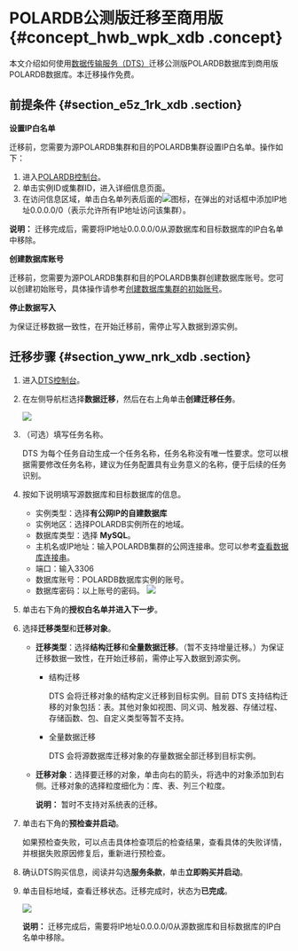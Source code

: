 # POLARDB公测版迁移至商用版 {#concept_hwb_wpk_xdb .concept}

本文介绍如何使用[数据传输服务（DTS）](https://help.aliyun.com/document_detail/26592.html)迁移公测版POLARDB数据库到商用版POLARDB数据库。本迁移操作免费。

## 前提条件 {#section_e5z_1rk_xdb .section}

**设置IP白名单**

迁移前，您需要为源POLARDB集群和目的POLARDB集群设置IP白名单。操作如下：

1.  进入[POLARDB控制台](https://polardb.console.aliyun.com/)。
2.  单击实例ID或集群ID，进入详细信息页面。
3.  在访问信息区域，单击白名单列表后面的![](http://static-aliyun-doc.oss-cn-hangzhou.aliyuncs.com/assets/img/13787/15331159143689_zh-CN.png)图标，在弹出的对话框中添加IP地址0.0.0.0/0（表示允许所有IP地址访问该集群）。

**说明：** 迁移完成后，需要将IP地址0.0.0.0/0从源数据库和目标数据库的IP白名单中移除。

**创建数据库账号**

迁移前，您需要为源POLARDB集群和目的POLARDB集群创建数据库账号。您可以创建初始账号，具体操作请参考[创建数据库集群的初始账号](cn.zh-CN/快速入门/创建数据库集群的初始账号.md)。

**停止数据写入**

为保证迁移数据一致性，在开始迁移前，需停止写入数据到源实例。

## 迁移步骤 {#section_yww_nrk_xdb .section}

1.  进入[DTS控制台](https://dts.console.aliyun.com/)。
2.  在左侧导航栏选择**数据迁移**，然后在右上角单击**创建迁移任务**。

    ![](http://static-aliyun-doc.oss-cn-hangzhou.aliyuncs.com/assets/img/13787/15331159143682_zh-CN.png)

3.  （可选）填写任务名称。

    DTS 为每个任务自动生成一个任务名称，任务名称没有唯一性要求。您可以根据需要修改任务名称，建议为任务配置具有业务意义的名称，便于后续的任务识别。

4.  按如下说明填写源数据库和目标数据库的信息。

    -   实例类型：选择**有公网IP的自建数据库**
    -   实例地区：选择POLARDB实例所在的地域。
    -   数据库类型：选择 **MySQL**。
    -   主机名或IP地址：输入POLARDB集群的公网连接串。您可以参考[查看数据库连接串](cn.zh-CN/快速入门/连接数据库实例/查看数据库连接地址.md)。
    -   端口：输入3306
    -   数据库账号：POLARDB数据库实例的账号。
    -   数据库密码：以上账号的密码。
    ![](http://static-aliyun-doc.oss-cn-hangzhou.aliyuncs.com/assets/img/13787/15331159143683_zh-CN.png)

5.  单击右下角的**授权白名单并进入下一步**。
6.  选择**迁移类型**和**迁移对象**。
    -   **迁移类型**：选择**结构迁移**和**全量数据迁移**。（暂不支持增量迁移。）为保证迁移数据一致性，在开始迁移前，需停止写入数据到源实例。
        -   结构迁移

            DTS 会将迁移对象的结构定义迁移到目标实例。目前 DTS 支持结构迁移的对象包括：表。其他对象如视图、同义词、触发器、存储过程、存储函数、包、自定义类型等暂不支持。

        -   全量数据迁移

            DTS 会将源数据库迁移对象的存量数据全部迁移到目标实例。

    -   **迁移对象**：选择要迁移的对象，单击向右的箭头，将选中的对象添加到右侧。迁移对象的选择粒度细化为：库、表、列三个粒度。

        **说明：** 暂时不支持对系统表的迁移。

7.  单击右下角的**预检查并启动**。

    如果预检查失败，可以点击具体检查项后的检查结果，查看具体的失败详情，并根据失败原因修复后，重新进行预检查。

8.  确认DTS购买信息，阅读并勾选**服务条款**，单击**立即购买并启动**。
9.  单击目标地域，查看迁移状态。迁移完成时，状态为**已完成**。

    ![](http://static-aliyun-doc.oss-cn-hangzhou.aliyuncs.com/assets/img/13787/15331159143685_zh-CN.png)

    **说明：** 迁移完成后，需要将IP地址0.0.0.0/0从源数据库和目标数据库的IP白名单中移除。


